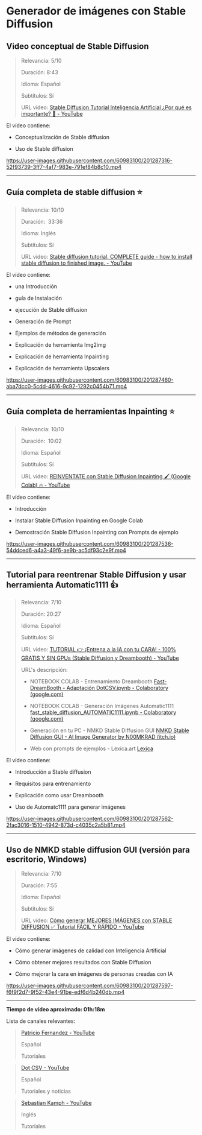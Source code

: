 # Generador de imágenes con Stable Diffusion

## Video conceptual de Stable Diffusion

> Relevancia: 5/10
> 
> Duración: 8:43
> 
> Idioma: Español
> 
> Subtítulos: Sí
> 
> URL video: [Stable Diffusion Tutorial Inteligencia Artificial ¿Por qué es importante? 🚨 - YouTube](https://www.youtube.com/watch?v=v6h06swKG2o&t=55s&ab_channel=Emiliusvgs)

El vídeo contiene:

- Conceptualización de Stable diffusion
  
- Uso de Stable diffusion
  

https://user-images.githubusercontent.com/60983100/201287316-52f93739-3ff7-4af7-983e-791ef84b8c10.mp4


---

## Guía completa de stable diffusion :star:

> Relevancia: 10/10
> 
> Duración:  33:36
> 
> Idioma: Inglés
> 
> Subtítulos: Sí
> 
> URL video: [Stable diffusion tutorial. COMPLETE guide - how to install stable diffusion to finished image. - YouTube](https://www.youtube.com/watch?v=DHaL56P6f5M&ab_channel=SebastianKamph)

El vídeo contiene:

- una Introducción
  
- guía de Instalación
  
- ejecución de Stable diffusion
  
- Generación de Prompt
  
- Ejemplos de métodos de generación
  
- Explicación de herramienta Img2img
  
- Explicación de herramienta Inpainting
  
- Explicación de herramienta Upscalers
  

https://user-images.githubusercontent.com/60983100/201287460-aba7dcc0-5cdd-4616-9c92-1292c0454b71.mp4

---

## Guía completa de herramientas Inpainting :star:

> Relevancia: 10/10
> 
> Duración:  10:02
> 
> Idioma: Español
> 
> Subtítulos: Sí
> 
> URL video: [REINVENTATE con Stable Diffusion Inpainting 🖌 (Google Colab) 🔥 - YouTube](https://www.youtube.com/watch?v=XTzRnDip6_Q&t=276s&ab_channel=PatricioFernandez)

El vídeo contiene:

- Introducción
  
- Instalar Stable Diffusion Inpainting en Google Colab
  
- Demostración Stable Diffusion Inpainting con Prompts de ejemplo
  
  

https://user-images.githubusercontent.com/60983100/201287536-54ddced6-a4a3-49f6-ae9b-ac5df93c2e9f.mp4


---

## Tutorial para reentrenar Stable Diffusion y usar herramienta Automatic1111 :thumbsup:

> Relevancia: 7/10
> 
> Duración: 20:27
> 
> Idioma: Español
> 
> Subtítulos: Sí
> 
> URL video: [TUTORIAL 👉 ¡Entrena a la IA con tu CARA! - 100% GRATIS Y SIN GPUs (Stable Diffusion y Dreambooth) - YouTube](https://www.youtube.com/watch?v=rgKBjRLvjLs&list=LL&index=22&t=6s&ab_channel=DotCSV)
> 
> URL's descripción:
> 
> - NOTEBOOK COLAB - Entrenamiento Dreambooth
>   [Fast-DreamBooth - Adaptación DotCSV.ipynb - Colaboratory (google.com)](https://colab.research.google.com/drive/1-HIbslQd7Ei_mAt25ipqSUMvbe3POm98?usp=sharing)
>   
> - NOTEBOOK COLAB - Generación Imágenes Automatic1111
>   [fast_stable_diffusion_AUTOMATIC1111.ipynb - Colaboratory (google.com)](https://colab.research.google.com/github/TheLastBen/fast-stable-diffusion/blob/main/fast_stable_diffusion_AUTOMATIC1111.ipynb)
>   
> - Generación en tu PC - NMKD Stable Diffusion GUI
>   [NMKD Stable Diffusion GUI - AI Image Generator by N00MKRAD (itch.io)](https://nmkd.itch.io/t2i-gui)
>   
> - Web con prompts de ejemplos - Lexica.art
>   [Lexica](https://lexica.art/)
>   

El vídeo contiene:

- Introducción a Stable diffusion
  
- Requisitos para entrenamiento
  
- Explicación como usar Dreambooth
  
- Uso de Automatc1111 para generar imágenes
  


https://user-images.githubusercontent.com/60983100/201287562-2fac3016-1510-4942-873d-c4035c2a5b81.mp4


---

## Uso de NMKD stable diffusion GUI (versión para escritorio, Windows)

> Relevancia: 7/10
> 
> Duración: 7:55
> 
> Idioma: Español
> 
> Subtítulos: Sí
> 
> URL video: [Cómo generar MEJORES IMÁGENES con STABLE DIFFUSION ✅ Tutorial FÁCIL Y RÁPIDO - YouTube](https://www.youtube.com/watch?v=FNBuMil7YRw&list=LL&index=15&t=378s&ab_channel=XavierMitjana)

El vídeo contiene:

- Cómo generar imágenes de calidad con Inteligencia Artificial
  
- Cómo obtener mejores resultados con Stable Diffusion
  
- Cómo mejorar la cara en imágenes de personas creadas con IA
  


https://user-images.githubusercontent.com/60983100/201287597-f6f9f2d7-9f52-43e4-91be-edf6d4b240db.mp4


---

**Tiempo de vídeo aproximado: 01h:18m**

Lista de canales relevantes:

> [Patricio Fernandez - YouTube](https://www.youtube.com/channel/UChY8YANMftyY74q1hNMrQ0A)
> 
> Español
> 
> Tutoriales
  
> [Dot CSV - YouTube](https://www.youtube.com/c/DotCSV)
> 
> Español
> 
> Tutoriales y noticias
  
> [Sebastian Kamph - YouTube](https://www.youtube.com/channel/UCvKqTb-65iAmXK59sFNKINQ)
> 
> Inglés
> 
> Tutoriales
